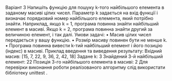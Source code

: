 Варіант 3
Напишіть функцію для пошуку k-того найбільшого елемента в заданому масиві цілих чисел. Параметр k задається на вхід функції і визначає порядковий номер найбільшого елемента, який потрібно знайти. Наприклад, якщо k = 1, програма повинна знайти найбільший елемент в масиві. Якщо k = 2, програма повинна знайти другий за величиною елемент, і так далі.
Умови задачі:
•	Масив цілих чисел передається у вашу функцію.
•	Розмір масиву повинен бути не менше k.
•	Програма повинна вивести k-тий найбільший елемент і його позицію (індекс) в масиві.
Приклад введення та виведення результату:
Вхідний масив: [15, 7, 22, 9, 36, 2, 42, 18] Задане k: 3 Знайдений 3-й найбільший елемент: 22 Позиція 3-го найбільшого елемента в масиві: 2
Для перевірки виконання роботи реалізованого алгоритму слід використати бібліотеку unittest .
